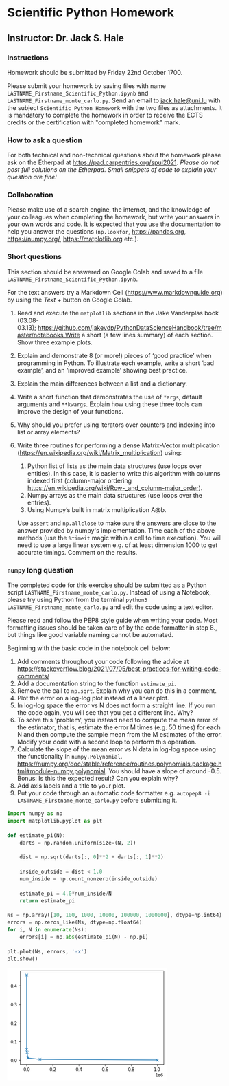 # Scientific Python Homework

## Instructor: Dr. Jack S. Hale

### Instructions

Homework should be submitted by Friday 22nd October 1700.

Please submit your homework by saving files with name
`LASTNAME_Firstname_Scientific_Python.ipynb` and
`LASTNAME_Firstname_monte_carlo.py`. Send an email to jack.hale@uni.lu with the
subject `Scientific Python Homework` with the two files as attachments. It is
mandatory to complete the homework in order to receive the ECTS credits or the
certification with "completed homework" mark.

### How to ask a question

For both technical and non-technical questions about the homework please ask on
the Etherpad at https://pad.carpentries.org/spul2021. *Please do not post full
solutions on the Etherpad. Small snippets of code to explain your question are
fine!*

### Collaboration

Please make use of a search engine, the internet, and the knowledge of your
colleagues when completing the homework, but write your answers in your own
words and code. It is expected that you use the documentation to help you
answer the questions (`np.lookfor`, https://pandas.org, https://numpy.org/,
https://matplotlib.org etc.).

### Short questions

This section should be answered on Google Colab and saved to a file
`LASTNAME_Firstname_Scientific_Python.ipynb`.

For the text answers try a Markdown Cell (https://www.markdownguide.org) by
using the *Text +* button on Google Colab.

1. Read and execute the `matplotlib` sections in the Jake Vanderplas book
   (03.08-03.13); https://github.com/jakevdp/PythonDataScienceHandbook/tree/master/notebooks Write
   a short (a few lines summary) of each section. Show three example plots.

2. Explain and demonstrate 8 (or more!) pieces of ‘good practice’ when
   programming in Python. To illustrate each example, write a short ‘bad
   example’, and an ‘improved example’ showing best practice.

3. Explain the main differences between a list and a dictionary.

4. Write a short function that demonstrates the use of `*args`, default
   arguments and `**kwargs`. Explain how using these three tools can improve
   the design of your functions.

5. Why should you prefer using iterators over counters and indexing into list
   or array elements?

6. Write three routines for performing a dense Matrix-Vector multiplication
   (https://en.wikipedia.org/wiki/Matrix_multiplication) using:
    1. Python list of lists as the main data structures (use loops over
       entities). In this case, it is easier to write this algorithm with
       columns indexed first (column-major ordering
       https://en.wikipedia.org/wiki/Row-_and_column-major_order).
    2. Numpy arrays as the main data structures (use loops over the entries).
    3. Using Numpy’s built in matrix multiplication A@b.

   Use `assert` and `np.allclose` to make sure the answers are close to the
   answer provided by numpy's    implementation. Time each of the above methods
   (use the `%timeit` magic within a cell to time execution). You will need to
   use a large linear system e.g. of at least dimension 1000 to get accurate
   timings. Comment on the results.

### `numpy` long question

The completed code for this exercise should be submitted as a Python script
`LASTNAME_Firstname_monte_carlo.py`. Instead of using a Notebook, please try
using Python from the terminal `python3 LASTNAME_Firstname_monte_carlo.py`  and
edit the code using a text editor. 

Please read and follow the PEP8 style guide when writing your code. Most
formatting issues should be taken care of by the code formatter in step 8., but
things like good variable naming cannot be automated.

Beginning with the basic code in the notebook cell below:

1. Add comments throughout your code following the advice at
   https://stackoverflow.blog/2021/07/05/best-practices-for-writing-code-comments/
2. Add a documentation string to the function `estimate_pi`.
3. Remove the call to `np.sqrt`. Explain why you can do this in a comment.
4. Plot the error on a log-log plot instead of a linear plot.
5. In log-log space the error vs N does not form a straight line. If you run
   the code again, you will see that you get a different line. Why? 
6. To solve this 'problem', you instead need to compute the mean error of the
   estimator, that is, estimate the error M times (e.g. 50 times) for each N
   and then compute the sample mean from the M estimates of the error. Modify
   your code with a second loop to perform this operation.
6. Calculate the slope of the mean error vs N data in log-log space using the
   functionality in `numpy.Polynomial`.
   https://numpy.org/doc/stable/reference/routines.polynomials.package.html#module-numpy.polynomial.
   You should have a slope of around -0.5. Bonus: Is this the expected result?
   Can you explain why?
7. Add axis labels and a title to your plot.
8. Put your code through an automatic code formatter e.g. `autopep8 -i
   LASTNAME_Firstname_monte_carlo.py` before submitting it.

```python
import numpy as np
import matplotlib.pyplot as plt

def estimate_pi(N):
    darts = np.random.uniform(size=(N, 2))

    dist = np.sqrt(darts[:, 0]**2 + darts[:, 1]**2)

    inside_outside = dist < 1.0
    num_inside = np.count_nonzero(inside_outside)

    estimate_pi = 4.0*num_inside/N
    return estimate_pi

Ns = np.array([10, 100, 1000, 10000, 100000, 1000000], dtype=np.int64)
errors = np.zeros_like(Ns, dtype=np.float64)
for i, N in enumerate(Ns):
    errors[i] = np.abs(estimate_pi(N) - np.pi)

plt.plot(Ns, errors, '-x')
plt.show()
```
![png](output_2_0.png)
